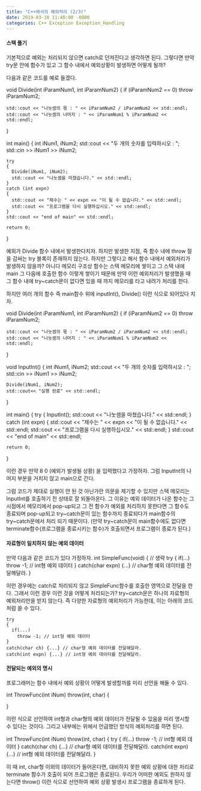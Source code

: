 ```yaml
---
title: "C++에서의 예외처리 (2/3)"
date: 2019-03-10 11:40:00 -0800
categories: C++ Exception Exception_Handling
---
```


#### 스택 풀기

기본적으로 예외는 처리되지 않으면 catch로 던져진다고 생각하면 된다. 그렇다면 만약 try문 안에 함수가 있고 그 함수 내에서 예외상황이 발생하면
어떻게 될까?

다음과 같은 코드를 예로 들겠다.

  void Divide(int iParamNum1, int iParamNum2)
  {
    if (iParamNum2 == 0)
      throw iParamNum2;

    std::cout << "나눗셈의 몫 : " << iParamNum2 / iParamNum2 << std::endl;
    std::cout << "나눗셈의 나머지 : " << iParamNum1 % iParamNum2 << std::endl;
  }
  
  int main()
  {
    int iNum1, iNum2;
    std::cout << "두 개의 숫자를 입력하시오 : ";
    std::cin >> iNum1 >> iNum2;

    try
    {
      Divide(iNum1, iNum2);
      std::cout << "나눗셈을 마쳤습니다." << std::endl;
    }
    catch (int expn)
    {
      std::cout << "제수는 " << expn << "이 될 수 없습니다." << std::endl;
      std::cout << "프로그램을 다시 실행하십시오." << std::endl;
    }
    std::cout << "end of main" << std::endl;

    return 0;
  }
 
예외가 Divide 함수 내에서 발생한다치자. 하지만 발생한 지점, 즉 함수 내에 throw 절을 감싸는 try 블록이 존재하지 않는다.
하지만 그렇다고 해서 함수 내에서 예외처리가 발생하지 않을까? 아니다 메모리 구조상 함수는 스택 메모리에 쌓이고 그 스택 내에 main 그 다음에 
호출한 함수 이렇게 쌓이기 때문에 만약 이런 예외처리가 발생했을 때 그 함수 내에 try~catch문이 없다면 있을 때 까지 메모리를 타고 내려가 
처리를 한다. 

하지만 여러 개의 함수 즉 main함수 위에 inputInt(), Divide() 이런 식으로 되어있다 치자.

  void Divide(int iParamNum1, int iParamNum2)
  {
    if (iParamNum2 == 0)
      throw iParamNum2;

    std::cout << "나눗셈의 몫 : " << iParamNum2 / iParamNum2 << std::endl;
    std::cout << "나눗셈의 나머지 : " << iParamNum1 % iParamNum2 << std::endl;
  }

  void InputInt()
  {
    int iNum1, iNum2;
    std::cout << "두 개의 숫자를 입력하시오 : ";
    std::cin >> iNum1 >> iNum2;

    Divide(iNum1, iNum2);
    std::cout<< "실행 완료" << std::endl;
  }

  int main()
  {
    try
    {
      InputInt();
      std::cout << "나눗셈을 마쳤습니다." << std::endl;
    }
    catch (int expn)
    {
      std::cout << "제수는 " << expn << "이 될 수 없습니다." << std::endl;
      std::cout << "프로그램을 다시 실행하십시오." << std::endl;
    }
    std::cout << "end of main" << std::endl;

    return 0;
  }
  
이런 경우 만약 8 0 (예외가 발생될 상황) 을 입력했다고 가정하자. 그럼 InputInt의 나머지 부분을 거치지 않고 main으로 간다.

그럼 코드가 제대로 실행이 안 된 것 아닌가란 의문을 제기할 수 있지만 스택 메모리는 InputInt를 호출하기 전 상태로 잘 되돌아온다.
그 이유는 예외 데이터가 나온 함수는 그 시점에서 메모리에서 pop-up되고 그 전 함수가 예외를 처리하지 못한다면 그 함수도 종료되며 pop-up되고 
try~catch문이 있는 함수까지 종료되다가 main함수의 try~catch문에서 처리 되기 때문이다.
(만약 try~catch문이 main함수에도 없다면 terminate함수(프로그램을 종료시키는 함수)가 호출되면서 프로그램이 종료가 된다.)

#### 자료형이 일치하지 않는 예외 데이터 

만약 다음과 같은 코드가 있다 가정하자.
  int SimpleFunc(void)
  {
    // 생략
    try
    {
      if(...)
        throw -1; // int형 예외 데이터
    }
    catch(char expn) {...} // char형 예외 데이터를 전달해달라.
  }
  
이런 경우에는 catch로 처리되지 않고 SimpleFunc함수를 호출한 영역으로 전달을 한다.
그래서 이런 경우 이런 것을 어떻게 처리되는가? try~catch문은 하나의 자료형의 예외처리만을 받지 않는다. 즉 다양한 자료형의 예외처리가 가능한데,
이는 아래의 코드처럼 쓸 수 있다.

    try
    {
      if(...)
        throw -1; // int형 예외 데이터
    }
    catch(char ch) {...} // char형 예외 데이터를 전달해달라.
    catch(int expn) {...} // int형 예외 데이터를 전달해달라.
    
#### 전달되는 예외의 명시

프로그래머는 함수 내에서 예외 상황이 어떻게 발생할까를 미리 선언을 해둘 수 있다.

  int ThrowFunc(int iNum) throw(int, char)
  {
  
  }
  
이런 식으로 선언하여 int형과 char형의 예외 데이터가 전달될 수 있음을 미리 명시할 수 있다는 것이다.
그리고 내부에는 위에서 언급했던 방식의 예외처리를 하면 된다.

  int ThrowFunc(int iNum) throw(int, char)
  {
      try
    {
      if(...)
        throw -1; // int형 예외 데이터
    }
    catch(char ch) {...} // char형 예외 데이터를 전달해달라.
    catch(int expn) {...} // int형 예외 데이터를 전달해달라.
  }
  
이 때 int, char형 이외의 데이터가 들어온다면, 대비하지 못한 예외 상황에 대한 처리로 terminate 함수가 호출이 되어 프로그램은 종료된다.
우리가 어떠한 예외도 원하지 않는다면 throw() 이런 식으로 선언하여 예외 상황 발생시 프로그램을 종료하게 된다.
